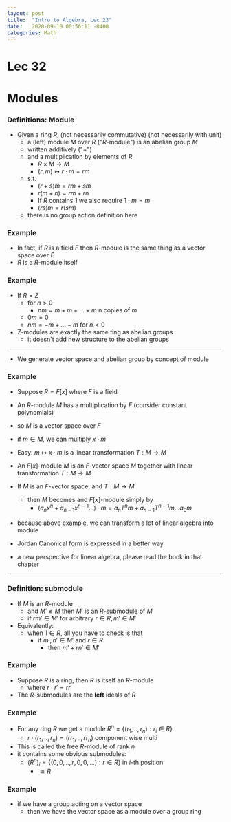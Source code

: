 ```yaml
---
layout: post
title:  "Intro to Algebra, Lec 23"
date:   2020-09-10 00:56:11 -0400
categories: Math
---
```

# Lec 32

# Modules

### Definitions: Module
* Given a ring $R$, (not necessarily commutative) (not necessarily with unit)
  * a (left) module $M$ over $R$ ("$R$-module") is an abelian group $M$
  *  written additively ("+")
  *  and a multiplication by elements of $R$
     *  $R \times M \rightarrow M$
     *  $(r,m) \mapsto r\cdot m = rm$
  *  s.t.
     *  $(r+s)m = rm + sm$
     *  $r(m+n) = rm+rn$
     *  If $R$ contains 1 we also require $1\cdot m = m$
     *  $(rs)m = r(sm)$
  *  there is no group action definition here
### Example
* In fact, if $R$ is a field $F$ then $R$-module is the same thing as a vector space over $F$
* $R$ is a $R$-module itself
### Example
* If $R = Z$ 
  * for $n>0$
    * $nm = m+m+...+m$ n copies of $m$
  * $0m = 0$
  * $nm = -m + ... -m$ for $n<0$
* Z-modules are exactly the same ting as abelian groups
  * it doesn't add new structure to the abelian groups

***
* We generate vector space and abelian group by concept of module  

### Example
* Suppose $R=F[x]$ where $F$ is a field
* An $R$-module $M$ has a multiplication by $F$ (consider constant polynomials)
* so $M$ is a vector space over $F$
* if $m \in M$, we can multiply $x\cdot m$
* Easy: $m \mapsto x \cdot m$ is a linear transformation $T:M \rightarrow M$
* An $F[x]$-module $M$ is an $F$-vector space $M$ together with linear transformation $T:M \rightarrow M$
* If $M$ is an $F$-vector space, and $T: M \rightarrow M$
  * then $M$ becomes and $F[x]$-module simply by
    * $(a_nx^n+a_{n-1}x^{n-1}...)\cdot m = a_nT^nm + a_{n-1}T^{n-1}m ... a_0m$ 

* because above example, we can transform a lot of linear algebra into module
* Jordan Canonical form is expressed in a better way
* a new perspective for linear algebra, please read the book in that chapter 


***
### Definition: submodule
* If $M$ is an $R$-module
  * and $M' \le M$ then $M'$ is an $R$-submodule of $M$
  * if $rm' \in M'$ for arbitrary $r\in R, m' \in M'$
* Equivalently:
  * when $1 \in R$, all you have to check is that 
    * if $m', n' \in M'$ and $r \in R$
      * then $m' + rn' \in M'$

### Example
* Suppose $R$ is a ring, then $R$ is itself an $R$-module
  * where $r\cdot r' = rr'$
* The $R$-submodules are the **left** ideals of $R$

### Example
* For any ring $R$ we get a module $R^n=\{(r_1,..,r_n) : r_i \in R\}$
  * $r\cdot (r_1,..,r_n) = (rr_1,..,rr_n)$ component wise multi
* This is called the free $R$-module of rank $n$
* it contains some obvious submodules:
  * $(R^n)_i = \{(0,0,..,r,0,0,...) : r \in R\}$ in $i$-th position
    * $\cong R$

### Example
* if we have a group acting on a vector space
  * then we have the vector space as a module over a group ring


